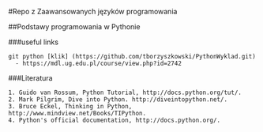 #Repo z Zaawansowanych języków programowania

##Podstawy programowania w Pythonie

###useful links
```
git python [klik] (https://github.com/tborzyszkowski/PythonWyklad.git)
  - https://mdl.ug.edu.pl/course/view.php?id=2742
```
###Literatura
```
1. Guido van Rossum, Python Tutorial, http://docs.python.org/tut/.
2. Mark Pilgrim, Dive into Python. http://diveintopython.net/.
3. Bruce Eckel, Thinking in Python, http://www.mindview.net/Books/TIPython.
4. Python's official documentation, http://docs.python.org/.
```
